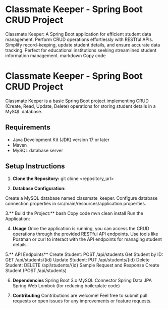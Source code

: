 # Classmate Keeper - Spring Boot CRUD Project
Classmate Keeper: A Spring Boot application for efficient student data management. Perform CRUD operations effortlessly with RESTful APIs. Simplify record-keeping, update student details, and ensure accurate data tracking. Perfect for educational institutions seeking streamlined student information management.
markdown
Copy code
# Classmate Keeper - Spring Boot CRUD Project

Classmate Keeper is a basic Spring Boot project implementing CRUD (Create, Read, Update, Delete) operations for storing student details in a MySQL database.

## Requirements

- Java Development Kit (JDK) version 17 or later
- Maven
- MySQL database server

## Setup Instructions

1. **Clone the Repository:**
   git clone <repository_url>
   
2.  **Database Configuration:**

Create a MySQL database named classmate_keeper.
Configure database connection properties in src/main/resources/application.properties.

3.** Build the Project:**
bash
Copy code
mvn clean install
Run the Application:


4. **Usage**
Once the application is running, you can access the CRUD operations through the provided RESTful API endpoints.
Use tools like Postman or curl to interact with the API endpoints for managing student details.

5.** API Endpoints**
Create Student: POST /api/students
Get Student by ID: GET /api/students/{id}
Update Student: PUT /api/students/{id}
Delete Student: DELETE /api/students/{id}
Sample Request and Response
Create Student (POST /api/students)

6. **Dependencies**
Spring Boot 3.x
MySQL Connector
Spring Data JPA
Spring Web
Lombok (for reducing boilerplate code)

7. **Contributing**
   Contributions are welcome! Feel free to submit pull requests or open issues for any improvements or feature requests.



